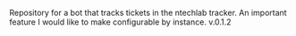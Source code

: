 Repository for a bot that tracks tickets in the ntechlab tracker. An important feature I would like to make configurable by instance.
v.0.1.2

